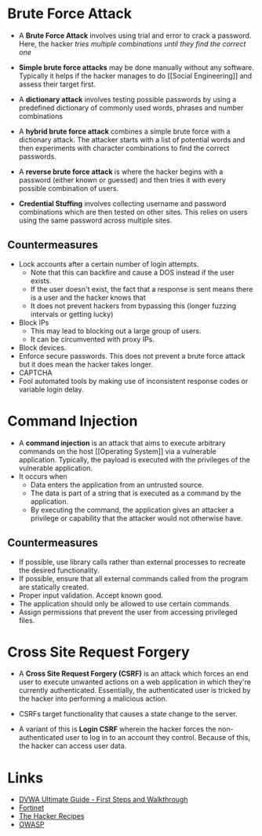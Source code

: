 # Brute Force Attack
* A **Brute Force Attack** involves using trial and error to crack a password. Here, the hacker *tries multiple combinations until they find the correct one*

* **Simple brute force attacks** may be done manually without any software. Typically it helps if the hacker manages to do [[Social Engineering]] and assess their target first.
* A **dictionary attack** involves testing possible passwords by using a predefined dictionary of commonly used words, phrases and number  combinations 
* A **hybrid brute force attack** combines a simple brute force with a dictionary attack.  The attacker starts with a list of potential words and then experiments with character combinations to find the correct passwords.
* A **reverse brute force attack** is where the hacker begins with a password (either known or guessed) and then tries it with every possible combination of users. 
* **Credential Stuffing** involves collecting username and password combinations which are then tested on other sites. This relies on users using the same password across multiple sites.

## Countermeasures
* Lock accounts after a certain number of login attempts.
	* Note that this can backfire and cause a DOS instead if the user exists.
	* If the user doesn't exist, the fact that a response is sent means there is a user and the hacker knows that
	* It does not prevent hackers from bypassing this (longer fuzzing intervals or getting lucky)
* Block IPs
	* This may lead to blocking out a large group of users.
	* It can be circumvented with proxy IPs. 
* Block devices.
* Enforce secure passwords. This does not prevent a brute force attack but it does mean the hacker takes longer. 
* CAPTCHA
* Fool automated tools by making use of inconsistent response codes or variable login delay.

# Command Injection
* A **command injection** is an attack that aims to execute arbitrary commands on the host [[Operating System]] via a vulnerable application. Typically, the payload is executed with the privileges of the vulnerable application. 
* It occurs when 
	* Data enters the application from an untrusted source.
	* The data is part of a string that is executed as a command by the application.
	* By executing the command, the application gives an attacker a privilege or capability that the attacker would not otherwise have.

## Countermeasures
* If possible, use library calls rather than external processes to recreate the desired functionality.
* If possible, ensure that all external commands called from the program are statically created.
* Proper input validation. Accept known good.
* The application should only be allowed to use certain commands.
* Assign permissions that prevent the user from accessing privileged files.

# Cross Site Request Forgery
* A **Cross Site Request Forgery (CSRF)** is an attack which forces an end user to execute unwanted actions on a web application in which they're currently authenticated. Essentially, the authenticated user is tricked by the hacker into performing a malicious action.
* CSRFs target functionality that causes a state change to the server. 

* A variant of this is **Login CSRF** wherein the hacker forces the non-authenticated user to log in to an account they control. Because of this, the hacker can access user data. 


# Links
* [DVWA Ultimate Guide - First Steps and Walkthrough](https://bughacking.com/dvwa-ultimate-guide-first-steps-and-walkthrough/#Insecure_CAPTCHA)
* [Fortinet](https://www.fortinet.com/resources/cyberglossary/types-of-cyber-attacks)
* [The Hacker Recipes](https://www.thehacker.recipes)
* [OWASP](https://owasp.org)
